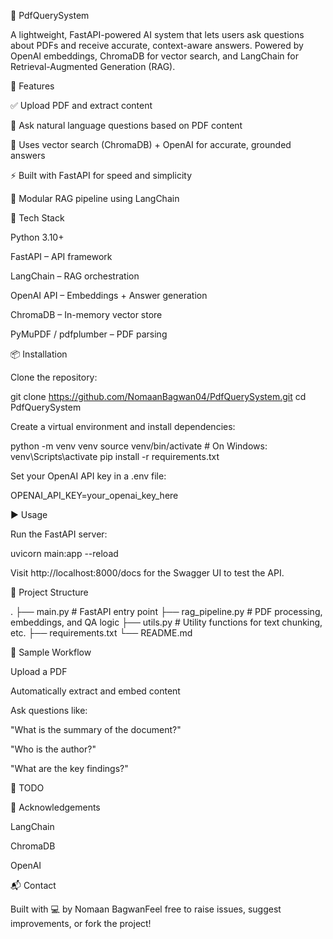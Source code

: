 📄 PdfQuerySystem

A lightweight, FastAPI-powered AI system that lets users ask questions about PDFs and receive accurate, context-aware answers. Powered by OpenAI embeddings, ChromaDB for vector search, and LangChain for Retrieval-Augmented Generation (RAG).

🚀 Features

✅ Upload PDF and extract content

🤖 Ask natural language questions based on PDF content

🧠 Uses vector search (ChromaDB) + OpenAI for accurate, grounded answers

⚡ Built with FastAPI for speed and simplicity

🔌 Modular RAG pipeline using LangChain

💠 Tech Stack

Python 3.10+

FastAPI – API framework

LangChain – RAG orchestration

OpenAI API – Embeddings + Answer generation

ChromaDB – In-memory vector store

PyMuPDF / pdfplumber – PDF parsing

📦 Installation

Clone the repository:

git clone https://github.com/NomaanBagwan04/PdfQuerySystem.git
cd PdfQuerySystem

Create a virtual environment and install dependencies:

python -m venv venv
source venv/bin/activate  # On Windows: venv\Scripts\activate
pip install -r requirements.txt

Set your OpenAI API key in a .env file:

OPENAI_API_KEY=your_openai_key_here

▶️ Usage

Run the FastAPI server:

uvicorn main:app --reload

Visit http://localhost:8000/docs for the Swagger UI to test the API.

📁 Project Structure

.
├── main.py              # FastAPI entry point
├── rag_pipeline.py      # PDF processing, embeddings, and QA logic
├── utils.py             # Utility functions for text chunking, etc.
├── requirements.txt
└── README.md

🧪 Sample Workflow

Upload a PDF

Automatically extract and embed content

Ask questions like:

"What is the summary of the document?"

"Who is the author?"

"What are the key findings?"

📌 TODO



🙌 Acknowledgements

LangChain

ChromaDB

OpenAI

📬 Contact

Built with 💻 by Nomaan BagwanFeel free to raise issues, suggest improvements, or fork the project!

